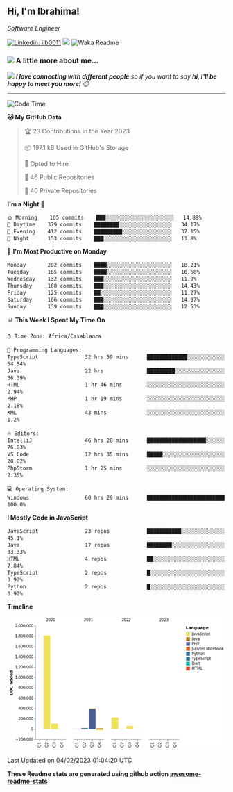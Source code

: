 <h2>Hi, I'm Ibrahima! </h2>
<p><em>Software Engineer 
</em></p>


[![Linkedin: iib0011](https://img.shields.io/badge/-iib0011-blue?style=flat-square&logo=Linkedin&logoColor=white&link=https://www.linkedin.com/in/iib0011/)](https://www.linkedin.com/in/iib0011/)
![](https://visitor-badge.glitch.me/badge?page_id=iib0011)
![Waka Readme](https://github.com/iib0011/iib0011/workflows/Waka%20Readme/badge.svg)


### <img src="https://media.giphy.com/media/VgCDAzcKvsR6OM0uWg/giphy.gif" width="50"> A little more about me...  


<img src="https://media.giphy.com/media/LnQjpWaON8nhr21vNW/giphy.gif" width="60"> <em><b>I love connecting with different people</b> so if you want to say <b>hi, I'll be happy to meet you more!</b> 😊</em>

---
<!--START_SECTION:waka-->
![Code Time](http://img.shields.io/badge/Code%20Time-1%2C741%20hrs%2041%20mins-blue)

**🐱 My GitHub Data** 

> 🏆 23 Contributions in the Year 2023
 > 
> 📦 197.1 kB Used in GitHub's Storage 
 > 
> 💼 Opted to Hire
 > 
> 📜 46 Public Repositories 
 > 
> 🔑 40 Private Repositories  
 > 
**I'm a Night 🦉** 

```text
🌞 Morning    165 commits    ███░░░░░░░░░░░░░░░░░░░░░░   14.88% 
🌆 Daytime    379 commits    ████████░░░░░░░░░░░░░░░░░   34.17% 
🌃 Evening    412 commits    █████████░░░░░░░░░░░░░░░░   37.15% 
🌙 Night      153 commits    ███░░░░░░░░░░░░░░░░░░░░░░   13.8%

```
📅 **I'm Most Productive on Monday** 

```text
Monday       202 commits    ████░░░░░░░░░░░░░░░░░░░░░   18.21% 
Tuesday      185 commits    ████░░░░░░░░░░░░░░░░░░░░░   16.68% 
Wednesday    132 commits    ███░░░░░░░░░░░░░░░░░░░░░░   11.9% 
Thursday     160 commits    ███░░░░░░░░░░░░░░░░░░░░░░   14.43% 
Friday       125 commits    ██░░░░░░░░░░░░░░░░░░░░░░░   11.27% 
Saturday     166 commits    ███░░░░░░░░░░░░░░░░░░░░░░   14.97% 
Sunday       139 commits    ███░░░░░░░░░░░░░░░░░░░░░░   12.53%

```


📊 **This Week I Spent My Time On** 

```text
⌚︎ Time Zone: Africa/Casablanca

💬 Programming Languages: 
TypeScript               32 hrs 59 mins      █████████████░░░░░░░░░░░░   54.54% 
Java                     22 hrs              █████████░░░░░░░░░░░░░░░░   36.39% 
HTML                     1 hr 46 mins        ░░░░░░░░░░░░░░░░░░░░░░░░░   2.94% 
PHP                      1 hr 19 mins        ░░░░░░░░░░░░░░░░░░░░░░░░░   2.18% 
XML                      43 mins             ░░░░░░░░░░░░░░░░░░░░░░░░░   1.2%

🔥 Editors: 
IntelliJ                 46 hrs 28 mins      ███████████████████░░░░░░   76.83% 
VS Code                  12 hrs 35 mins      █████░░░░░░░░░░░░░░░░░░░░   20.82% 
PhpStorm                 1 hr 25 mins        ░░░░░░░░░░░░░░░░░░░░░░░░░   2.35%

💻 Operating System: 
Windows                  60 hrs 29 mins      █████████████████████████   100.0%

```

**I Mostly Code in JavaScript** 

```text
JavaScript               23 repos            ███████████░░░░░░░░░░░░░░   45.1% 
Java                     17 repos            ████████░░░░░░░░░░░░░░░░░   33.33% 
HTML                     4 repos             ██░░░░░░░░░░░░░░░░░░░░░░░   7.84% 
TypeScript               2 repos             █░░░░░░░░░░░░░░░░░░░░░░░░   3.92% 
Python                   2 repos             █░░░░░░░░░░░░░░░░░░░░░░░░   3.92%

```


**Timeline**

![Chart not found](https://raw.githubusercontent.com/iib0011/iib0011/master/charts/bar_graph.png) 


 Last Updated on 04/02/2023 01:04:20 UTC
<!--END_SECTION:waka-->

**These Readme stats are generated using github action [awesome-readme-stats](https://github.com/iib0011/waka-readme-stats)**
